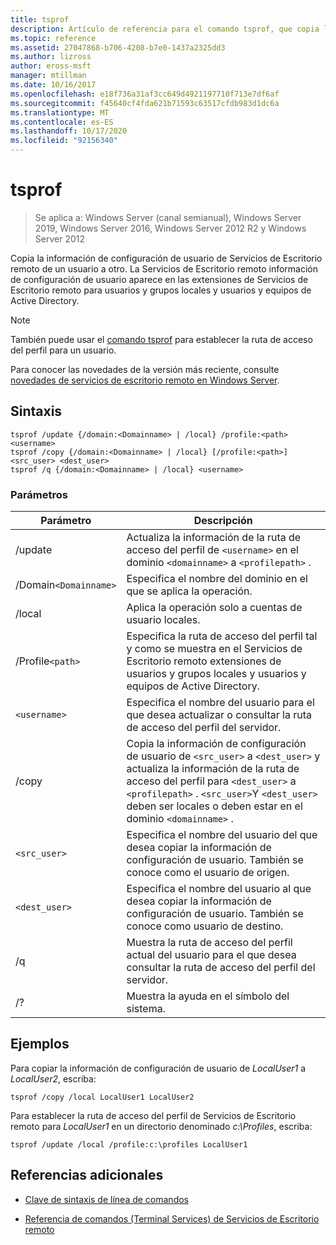 ```yaml
---
title: tsprof
description: Artículo de referencia para el comando tsprof, que copia la información de configuración de usuario de Servicios de Escritorio remoto de un usuario a otro.
ms.topic: reference
ms.assetid: 27047868-b706-4208-b7e0-1437a2325dd3
ms.author: lizross
author: eross-msft
manager: mtillman
ms.date: 10/16/2017
ms.openlocfilehash: e18f736a31af3cc649d4921197710f713e7df6af
ms.sourcegitcommit: f45640cf4fda621b71593c63517cfdb983d1dc6a
ms.translationtype: MT
ms.contentlocale: es-ES
ms.lasthandoff: 10/17/2020
ms.locfileid: "92156340"
---
```

# <a name="tsprof"></a>tsprof

> Se aplica a: Windows Server (canal semianual), Windows Server 2019, Windows Server 2016, Windows Server 2012 R2 y Windows Server 2012

Copia la información de configuración de usuario de Servicios de Escritorio remoto de un usuario a otro. La Servicios de Escritorio remoto información de configuración de usuario aparece en las extensiones de Servicios de Escritorio remoto para usuarios y grupos locales y usuarios y equipos de Active Directory.

> [!NOTE]
> También puede usar el [comando tsprof](tsprof.md) para establecer la ruta de acceso del perfil para un usuario.
>
> Para conocer las novedades de la versión más reciente, consulte [novedades de servicios de escritorio remoto en Windows Server](/previous-versions/windows/it-pro/windows-server-2012-r2-and-2012/dn283323(v=ws.11)).

## <a name="syntax"></a>Sintaxis

```
tsprof /update {/domain:<Domainname> | /local} /profile:<path> <username>
tsprof /copy {/domain:<Domainname> | /local} [/profile:<path>] <src_user> <dest_user>
tsprof /q {/domain:<Domainname> | /local} <username>
```

### <a name="parameters"></a>Parámetros

| Parámetro | Descripción |
|--|--|
| /update | Actualiza la información de la ruta de acceso del perfil de `<username>` en el dominio `<domainname>` a `<profilepath>` . |
| /Domain`<Domainname>` | Especifica el nombre del dominio en el que se aplica la operación. |
| /local | Aplica la operación solo a cuentas de usuario locales. |
| /Profile`<path>` | Especifica la ruta de acceso del perfil tal y como se muestra en el Servicios de Escritorio remoto extensiones de usuarios y grupos locales y usuarios y equipos de Active Directory. |
| `<username>` | Especifica el nombre del usuario para el que desea actualizar o consultar la ruta de acceso del perfil del servidor. |
| /copy | Copia la información de configuración de usuario de `<src_user>` a `<dest_user>` y actualiza la información de la ruta de acceso del perfil para `<dest_user>` a `<profilepath>` . `<src_user>`Y `<dest_user>` deben ser locales o deben estar en el dominio `<domainname>` . |
| `<src_user>` | Especifica el nombre del usuario del que desea copiar la información de configuración de usuario. También se conoce como el usuario de origen. |
| `<dest_user>` | Especifica el nombre del usuario al que desea copiar la información de configuración de usuario. También se conoce como usuario de destino. |
| /q | Muestra la ruta de acceso del perfil actual del usuario para el que desea consultar la ruta de acceso del perfil del servidor. |
| /? | Muestra la ayuda en el símbolo del sistema. |

## <a name="examples"></a>Ejemplos

Para copiar la información de configuración de usuario de *LocalUser1* a *LocalUser2*, escriba:

```
tsprof /copy /local LocalUser1 LocalUser2
```

Para establecer la ruta de acceso del perfil de Servicios de Escritorio remoto para *LocalUser1* en un directorio denominado *c:\Profiles*, escriba:

```
tsprof /update /local /profile:c:\profiles LocalUser1
```

## <a name="additional-references"></a>Referencias adicionales

- [Clave de sintaxis de línea de comandos](command-line-syntax-key.md)

- [Referencia de comandos (Terminal Services) de Servicios de Escritorio remoto](remote-desktop-services-terminal-services-command-reference.md)
